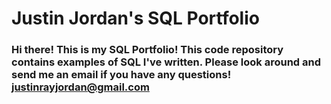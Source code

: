 # Justin Jordan's SQL Portfolio

### Hi there! This is my SQL Portfolio! This code repository contains examples of SQL I've written. Please look around and send me an email if you have any questions! justinrayjordan@gmail.com


